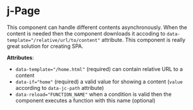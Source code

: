 # j-Page

This component can handle different contents asynchronously. When the content is needed then the component downloads it accoding to `data-template="/relative/url/to/content"` attribute. This component is really great solution for creating SPA.

__Attributes__:
- `data-template="/home.html"` (required) can contain relative URL to a content
- `data-if="home"` (required) a valid value for showing a content (`value` according to `data-jc-path` attribute)
- `data-reload="FUNCTION_NAME"` when a condition is valid then the component executes a function with this name (optional)